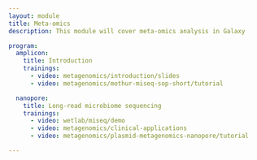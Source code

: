 ```yaml
---
layout: module
title: Meta-omics
description: This module will cover meta-omics analysis in Galaxy

program:
  amplicon:
    title: Introduction
    trainings:
      - video: metagenomics/introduction/slides
      - video: metagenomics/mothur-miseq-sop-short/tutorial

  nanopore:
    title: Long-read microbiome sequencing
    trainings:
      - video: wetlab/miseq/demo
      - video: metagenomics/clinical-applications
      - video: metagenomics/plasmid-metagenomics-nanopore/tutorial

---
```

